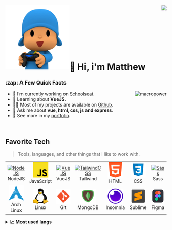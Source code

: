 <img align="left" src="./github/avatar.png" width="200">
<img align="right" src="https://count.getloli.com/get/@:m4theusdev?theme=rule34">

<br/>
<br/>
<br/>
<br/>
<br/>
<br/>
<br/>
<br/>

<h1 id="matheus">👋 Hi, i'm Matthew</h1>

<h3>:zap: A Few Quick Facts</h2>

<a href="#matheus">
    <img src="https://github-readme-stats.vercel.app/api?username=matheuuus&show_icons=true&count_private=true&include_all_commits=true&custom_title=Matthew's%20Github%20Stats&theme=blueberry&title_color=04b4ff&text_color=fff&icon_color=00b4d8&hide_border=true" alt="macropower" align="right" />
</a>


- :office: I’m currently working on <a href="https://github.com/schoolseat/">Schoolseat</a>.
- 🧐 Learning about <strong>VueJS</strong>.</li>
- 👨‍💻 Most of my projects are available on <a href="https://github.com/matheuuus">Github</a>.
- 💬 Ask me about <strong>vue, html, css, js and express</strong>.
- 📙 See more in my <a href="https://m4theus.me">portfolio</a>.

<br/>

<h2 align="left" id="tech">Favorite Tech</h2>

> Tools, languages, and other things that I like to work with.

<table>
  <tr>
    <td align="center" width="96">
      <a href="#tech">
        <img src="https://nodejs.org/static/images/logo.svg" width="48" height="48" alt="NodeJS" />
      </a>
      <br>NodeJS
    </td>
    <td align="center" width="96">
      <a href="#tech">
        <img src="./github/Logos/javascript.png" width="48" height="48" alt="JavaScript" />
      </a>
      <br>JavaScript
    </td>
    <td align="center" width="96">
      <a href="#tech" >
        <img src="https://vuejs.org/images/logo.svg" width="48" height="48" alt="VueJS" />
      </a>
      <br>VueJS
    </td>
    <td align="center" width="96">
      <a href="#tech">
        <img src="https://tailwindcss.com/_next/static/media/tailwindcss-mark.cb8046c163f77190406dfbf4dec89848.svg" width="48" height="48" alt="TailwindCSS" />
      </a>
      <br>Tailwind
    </td>
    <td align="center" width="96">
      <a href="#tech">
        <img src="./github/Logos/html.png" width="48" height="48" alt="HTML" />
      </a>
      <br>HTML
    </td>
    <td align="center" width="96">
      <a href="#tech">
        <img src="./github/Logos/css.png" width="48" height="48" alt="CSS" />
      </a>
      <br>CSS
    </td>
    <td align="center" width="96">
      <a href="#tech">
        <img src="https://sass-lang.com/assets/img/styleguide/seal-color-aef0354c.png" width="48" height="48" alt="Sass" />
      </a>
      <br>Sass
    </td>
  </tr>
  <tr>
    <td align="center"  width="96">
      <a href="https://github.com/matheuuus/dotfiles">
        <img src="./github/Logos/arch.png" width="48" height="48" alt="Arch Linux" />
      </a>
      <br>Arch Linux
    </td>
    <td align="center"  width="96">
      <a href="#tech">
        <img src="./github/Logos/linux.png" width="48" height="48" alt="Linux" />
      </a>
      <br>Linux
    </td>
    <td align="center" width="96">
      <a href="#tech">
        <img src="./github/Logos/git.png" width="48" height="48" alt="Git" />
      </a>
      <br>Git
    </td>
    <td align="center"  width="96">
      <a href="#tech">
        <img src="./github/Logos/mongodb.png" width="48" height="48" alt="MongoDB" />
      </a>
      <br>MongoDB
    </td>
    <td align="center" width="96">
      <a href="#tech" >
        <img src="./github/Logos/insomnia.png" width="48" height="48" alt="Insomnia" />
      </a>
      <br>Insomnia
    </td>
    <td align="center" width="96">
      <a href="#tech" >
        <img src="./github/Logos/sublime.png" width="48" height="48" alt="Sublime" />
      </a>
      <br>Sublime
    </td>
    <td align="center" width="96">
      <a href="#tech" >
        <img src="./github/Logos/figma.png" width="48" height="48" alt="Figma" />
      </a>
      <br>Figma
    </td>
  </tr>
</table>

<details>
  <summary><b>📈 Most used langs</b></summary>
  <br/>
  <img src="./github-metrics.svg"/>
</details
